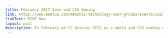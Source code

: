 ```yaml
---
title: February 2017 Sass and CSS Naming
link: https://www.meetup.com/memphis-technology-user-groups/events/236532094/
linkText: RSVP Now
layout: post
description: In February we'll discuss SCSS as a whole and CSS naming conventions and practices such as BEM, OOCSS and SMACSS.
---
```



